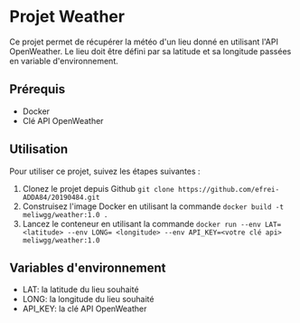 # Projet Weather

Ce projet permet de récupérer la météo d'un lieu donné en utilisant l'API OpenWeather. Le lieu doit être défini par sa latitude et sa longitude passées en variable d'environnement.

## Prérequis

- Docker
- Clé API OpenWeather

## Utilisation

Pour utiliser ce projet, suivez les étapes suivantes :

1. Clonez le projet depuis Github
`git clone https://github.com/efrei-ADDA84/20190484.git`
2. Construisez l'image Docker en utilisant la commande 
`docker build -t meliwgg/weather:1.0 .`
3. Lancez le conteneur en utilisant la commande 
`docker run --env LAT= <latitude> --env LONG= <longitude> --env API_KEY=<votre clé api> meliwgg/weather:1.0  `

## Variables d'environnement

- LAT: la latitude du lieu souhaité
- LONG: la longitude du lieu souhaité
- API_KEY: la clé API OpenWeather
